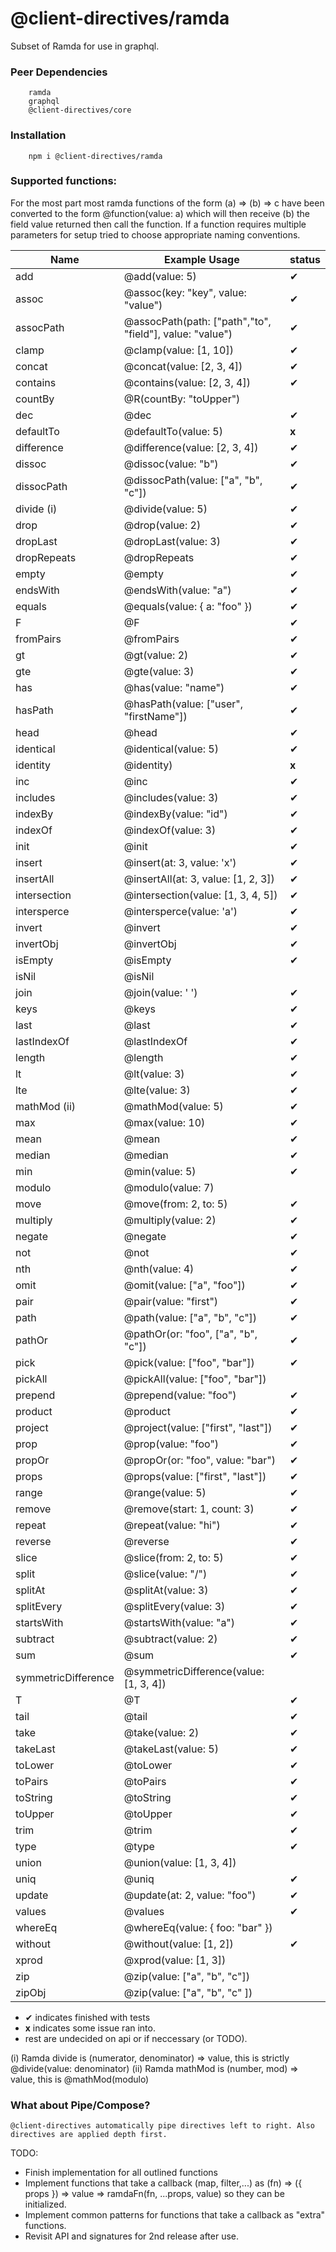 # @client-directives/ramda
Subset of Ramda for use in graphql.

### Peer Dependencies
```
    ramda
    graphql
    @client-directives/core
```

### Installation
```
    npm i @client-directives/ramda
```

### Supported functions:
For the most part most ramda functions of the form (a) => (b) => c have been converted
to the form @function(value: a) which will then receive (b) the field value returned then
call the function. If a function requires multiple parameters for setup tried to choose
appropriate naming conventions.

| Name | Example Usage | status |
|------|---------------|--------|
| add  | @add(value: 5)    | &#x2714;|
| assoc| @assoc(key: "key", value: "value")| &#x2714;|
| assocPath| @assocPath(path: ["path","to", "field"], value: "value")| &#x2714;|
| clamp| @clamp(value: [1, 10])| &#x2714;|
| concat| @concat(value: [2, 3, 4])| &#x2714;|
| contains| @contains(value: [2, 3, 4])| &#x2714; |
| countBy| @R(countBy: "toUpper")
| dec | @dec | &#x2714; |
| defaultTo | @defaultTo(value: 5)| <b>x<b> |
| difference | @difference(value: [2, 3, 4])| &#x2714; |
| dissoc | @dissoc(value: "b")| &#x2714; |
| dissocPath | @dissocPath(value: ["a", "b", "c"])| &#x2714; |
| divide (i) | @divide(value: 5)| &#x2714; |
| drop | @drop(value: 2) | &#x2714; |
| dropLast | @dropLast(value: 3) | &#x2714; |
| dropRepeats | @dropRepeats | &#x2714; |
| empty | @empty | &#x2714; |
| endsWith | @endsWith(value: "a") | &#x2714; |
| equals | @equals(value:  { a: "foo" }) | &#x2714; |
| F | @F | &#x2714; |
| fromPairs | @fromPairs | &#x2714; |
| gt | @gt(value: 2) | &#x2714; |
| gte | @gte(value: 3) | &#x2714; |
| has | @has(value: "name") | &#x2714; |
| hasPath | @hasPath(value: ["user", "firstName"]) | &#x2714; |
| head | @head | &#x2714; |
| identical | @identical(value: 5) | &#x2714; |
| identity | @identity) | <b>x</b>|
| inc | @inc | &#x2714; |
| includes | @includes(value: 3) | &#x2714; |
| indexBy | @indexBy(value: "id")| &#x2714; |
| indexOf | @indexOf(value: 3) | &#x2714; |
| init | @init | &#x2714; |
| insert | @insert(at: 3, value: 'x') | &#x2714; |
| insertAll | @insertAll(at: 3, value: [1, 2, 3]) | &#x2714; |
| intersection | @intersection(value: [1, 3, 4, 5]) | &#x2714; |
| intersperce | @intersperce(value: 'a') | &#x2714; |
| invert | @invert | &#x2714; |
| invertObj | @invertObj |  &#x2714; |
| isEmpty | @isEmpty | &#x2714; |
| isNil | @isNil ||
| join | @join(value: ' ') | &#x2714; |
| keys | @keys | &#x2714; |
| last | @last | &#x2714; |
| lastIndexOf | @lastIndexOf | &#x2714; |
| length | @length | &#x2714; |
| lt | @lt(value: 3) | &#x2714; |
| lte | @lte(value: 3) | &#x2714; |
| mathMod (ii) | @mathMod(value: 5) | &#x2714; |
| max | @max(value: 10) | &#x2714; |
| mean | @mean | &#x2714; |
| median | @median | &#x2714; |
| min | @min(value: 5) | &#x2714; |
| modulo | @modulo(value: 7) | |
| move | @move(from: 2, to: 5) | &#x2714; |
| multiply | @multiply(value: 2) | &#x2714; |
| negate | @negate | &#x2714; |
| not | @not | &#x2714; |
| nth | @nth(value: 4) | &#x2714; |
| omit | @omit(value: ["a", "foo"]) | &#x2714; |
| pair | @pair(value: "first") | &#x2714; |
| path | @path(value: ["a", "b", "c"]) | &#x2714; |
| pathOr | @pathOr(or: "foo", ["a", "b", "c"]) | &#x2714; |
| pick | @pick(value: ["foo", "bar"]) | &#x2714; |
| pickAll | @pickAll(value: ["foo", "bar"]) | |
| prepend | @prepend(value: "foo") | &#x2714; |
| product | @product | &#x2714; |
| project | @project(value: ["first", "last"]) | &#x2714; |
| prop | @prop(value: "foo") | &#x2714; |
| propOr | @propOr(or: "foo", value: "bar") | &#x2714; |
| props | @props(value: ["first", "last"]) | &#x2714; |
| range | @range(value: 5) | &#x2714; |
| remove | @remove(start: 1, count: 3) | &#x2714; |
| repeat | @repeat(value: "hi") | &#x2714; |
| reverse | @reverse | &#x2714; |
| slice | @slice(from: 2, to: 5) | &#x2714; |
| split | @slice(value: "/") | &#x2714; |
| splitAt | @splitAt(value: 3) | &#x2714; |
| splitEvery | @splitEvery(value: 3) | &#x2714; |
| startsWith | @startsWith(value: "a") | &#x2714; |
| subtract | @subtract(value: 2) | &#x2714; |
| sum | @sum | &#x2714; |
| symmetricDifference | @symmetricDifference(value: [1, 3, 4]) | |
| T | @T | &#x2714; |
| tail | @tail | &#x2714; |
| take | @take(value: 2) | &#x2714; |
| takeLast | @takeLast(value: 5) | &#x2714; |
| toLower | @toLower | &#x2714; |
| toPairs | @toPairs | &#x2714; |
| toString | @toString | &#x2714; |
| toUpper | @toUpper | &#x2714; |
| trim | @trim | &#x2714; |
| type | @type | &#x2714; |
| union | @union(value: [1, 3, 4]) | |
| uniq | @uniq | &#x2714; |
| update | @update(at: 2, value: "foo") | &#x2714; |
| values | @values | &#x2714; |
| whereEq | @whereEq(value: { foo: "bar" }) | |
| without | @without(value: [1, 2]) | &#x2714; |
| xprod | @xprod(value: [1, 3]) | |
| zip | @zip(value: ["a", "b", "c"]) | |
| zipObj | @zip(value: ["a", "b", "c" ]) | |


* &#x2714; indicates finished with tests
* <b>x</b> indicates some issue ran into.
* <b> </b>rest are undecided on api or if neccessary (or TODO).

 (i) Ramda divide is (numerator, denominator) => value, this is strictly @divide(value: denominator)
 (ii) Ramda mathMod is (number, mod) => value, this is @mathMod(modulo)


### What about Pipe/Compose?
```@client-directives automatically pipe directives left to right. Also directives are applied depth first.```

TODO:
* Finish implementation for  all outlined functions
* Implement functions that take a callback (map, filter,...) as (fn) => ({ props }) => value => ramdaFn(fn, ...props, value) so they can be initialized.
* Implement common patterns for functions that take a  callback as "extra" functions.
* Revisit API and signatures for 2nd release after use.